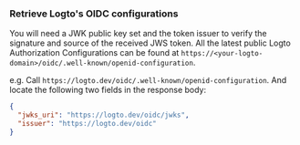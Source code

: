 ### Retrieve Logto's OIDC configurations

You will need a JWK public key set and the token issuer to verify the signature and source of the received JWS token. All the latest public Logto Authorization Configurations can be found at `https://<your-logto-domain>/oidc/.well-known/openid-configuration`.

e.g. Call `https://logto.dev/oidc/.well-known/openid-configuration`. And locate the following two fields in the response body:

```json
{
  "jwks_uri": "https://logto.dev/oidc/jwks",
  "issuer": "https://logto.dev/oidc"
}
```
